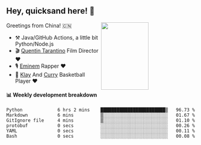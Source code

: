 ## Hey, quicksand here! 🏃
[<img align="right" width="50%" height='180' src="https://quicksandznzn.github.io/image/warriors.jpg">](https://github.com/quicksandznzn)
<!--
[<img align="right" width="50%" src="https://github-readme-stats.vercel.app/api?username=quicksandznzn&theme=dark&show_icons=true">](https://github.com/quicksandznzn)
-->


Greetings from China! 🇨🇳

- ⚒️ Java/GitHub Actions, a little bit Python/Node.js
- 🎬 [Quentin Tarantino](https://www.instagram.com/tarantinoxx/) Film Director ❤️
- 🎙 [Eminem](https://www.instagram.com/eminem/) Rapper ❤️
- 🏀 [Klay](https://www.instagram.com/klaythompson/) And [Curry](https://www.instagram.com/stephencurry30/) Basketball Player ❤️


#### :bar_chart: Weekly development breakdown
<!--START_SECTION:waka-->

```text
Python             6 hrs 2 mins    ████████████████████████▒   96.73 %
Markdown           6 mins          ▒░░░░░░░░░░░░░░░░░░░░░░░░   01.67 %
GitIgnore file     4 mins          ▒░░░░░░░░░░░░░░░░░░░░░░░░   01.10 %
protobuf           0 secs          ░░░░░░░░░░░░░░░░░░░░░░░░░   00.26 %
YAML               0 secs          ░░░░░░░░░░░░░░░░░░░░░░░░░   00.11 %
Bash               0 secs          ░░░░░░░░░░░░░░░░░░░░░░░░░   00.08 %
```

<!--END_SECTION:waka-->
